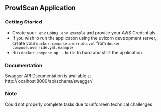 ## ProwlScan Application


### Getting Started
- Create your `.env` using `.env.example` and provide your AWS Credentials
- If you wish to run the application using the uvicorn development server, create your `docker-compose.override.yml` from `docker-compose.override.yml.example`
- Run `docker compose up --build` to build and start the application


### Documentation
Swagger API Documentation is available at http://localhost:8000/api/schema/swagger/


### Note
Could not properly complete tasks due to unforseen technical challenges